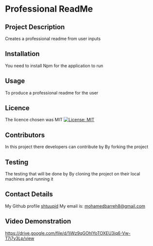 
  # Professional ReadMe
  ## Project Description 
  Creates a professional readme from user inputs
  ## Installation
  You need to install Npm for the application to run
  ## Usage 
  To produce a professional readme for the user
  ## Licence
  The licence chosen was MIT  [![License: MIT](https://img.shields.io/badge/License-MIT-yellow.svg)](https://opensource.org/licenses/MIT)
  ## Contributors
  In this project there developers can contribute by By forking the project 
  ## Testing
  The testing that will be done by By cloning the project on their local machines and running it
  ## Contact Details
  My Github profile [shtuupid](https://github.com/shtuupid)
  My email is: mohamedbarreh8@gmail.com
  ## Video Demonstration
  https://drive.google.com/file/d/1jWz9qGOhlYoTOXEU3iq6-Vw-T7j7y3Lp/view

